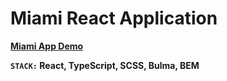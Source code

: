 # Miami React Application

**[Miami App Demo](https://mariiak07.github.io/todos-app/)**

**`STACK:` React, TypeScript, SCSS, Bulma, BEM**

